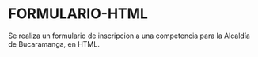 # FORMULARIO-HTML
Se realiza un formulario de inscripcion a una competencia para la Alcaldía de Bucaramanga, en HTML.
